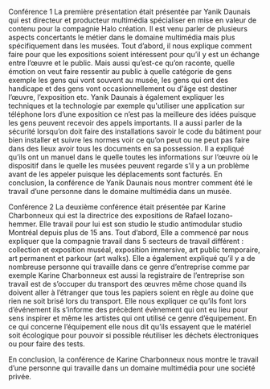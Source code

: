 
Conférence 1 
La première présentation était présentée par Yanik Daunais qui est directeur et producteur multimédia spécialiser en mise en valeur de contenu pour la compagnie Halo création.  Il est venu parler de plusieurs aspects concertants le métier dans le domaine multimédia mais plus spécifiquement dans les musées. 
Tout d’abord, il nous explique comment faire pour que les expositions soient intéressent pour qu’il y est un échange entre l’œuvre et le public. Mais aussi qu’est-ce qu’on raconte, quelle émotion on veut faire ressentir au public à quelle catégorie de gens exemple les gens qui vont souvent au musée, les gens qui ont des handicape et des gens vont occasionnellement   ou d'âge est destiner l’œuvre, l’exposition etc. Yanik Daunais à également expliquer les techniques et la technologie par exemple qu'utiliser une application sur téléphone lors d’une exposition ce n’est pas la meilleure des idées puisque les gens peuvent recevoir des appels importants. Il a aussi parler de la sécurité lorsqu’on doit faire des installations savoir le code du bâtiment pour bien installer et suivre les normes voir ce qu’on peut ou ne peut pas faire dans des lieux avoir tous les documents en sa possession. Il a expliqué qu’ils ont un manuel dans le quelle toutes les informations sur l’œuvre où le dispositif dans le quelle les musées peuvent regarde s’il y a un problème avant de les appeler puisque les déplacements sont facturés. 
En conclusion, la conférence de Yanik Daunais nous montrer comment été le travail d’une personne dans le domaine multimédia dans un musée. 
 
 
 
Conférence 2 
La deuxième conférence était présentée par Karine Charbonneux qui est la directrice des expositions de Rafael lozano-hemmer. Elle travail pour lui est son studio le studio antimodular studio Montréal depuis plus de 15 ans. 
Tout d’abord, Elle a commencé par nous expliquer que la compagnie travail dans 5 secteurs de travail différent : collection et exposition muséal, exposition immersive, art public temporaire, art permanent et parkour (art walks). Elle a également expliqué qu’il y a de nombreuse personne qui travaille dans ce genre d’entreprise comme par exemple Karine Charbonneux est aussi la registraire de l’entreprise son travail est de s’occuper du transport des œuvres même chose quand ils doivent aller à l’étranger que tous les papiers soient en règle au doine que rien ne soit brisé lors du transport. Elle nous expliquer ce qu’ils font lors d’événement ils s’informe des précèdent évènement qui ont eu lieu pour sens inspirer et même les artistes qui ont utilisé ce genre d’équipement. En ce qui concerne l’équipement elle nous dit qu’ils essayent que le matériel soit écologique pour pouvoir si possible réutiliser les déchets électroniques ou pour faire des tests. 
 
 En conclusion, la conférence de Karine Charbonneux nous montre le travail d’une personne qui travaille dans un domaine multimédia pour une société privée. 
 
 
 
  
